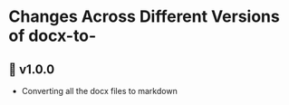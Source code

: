 # Changes Across Different Versions of docx-to-<!-- markdownlint-capture -->

## 🚀 v1.0.0

- Converting all the docx files to markdown
